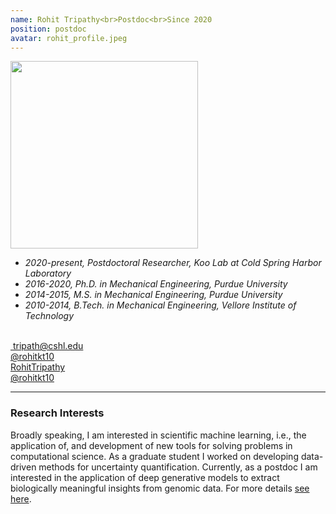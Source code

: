```yaml
---
name: Rohit Tripathy<br>Postdoc<br>Since 2020
position: postdoc
avatar: rohit_profile.jpeg
---
```


<img width="300" src="{{site.baseurl}}/images/people/{{page.avatar}}" data-action="zoom">
<br>

- _2020-present, Postdoctoral Researcher, Koo Lab at Cold Spring Harbor Laboratory_ <br>
- _2016-2020, Ph.D. in Mechanical Engineering, Purdue University_ <br>
- _2014-2015, M.S. in Mechanical Engineering, Purdue University_ <br>
- _2010-2014, B.Tech. in Mechanical Engineering, Vellore Institute of Technology_ <br>
<br>
​
<a href="mailto:tripath@cshl.edu"><i class="fa fa-envelope-o"></i> tripath@cshl.edu</a><br>
<a href="https://twitter.com/rohitkt10"><i class="fa fa-twitter"></i> @rohitkt10 </a><br>
<a href="https://www.linkedin.com/in/rohit-tripathy-a2310a75"><i class="fa fa-linkedin-square"></i> RohitTripathy</a><br>
<a href="https://github.com/rohitkt10"><i class="fa fa-github"></i> @rohitkt10 </a><br>

<hr>

### Research Interests

Broadly speaking, I am interested in scientific machine learning, i.e., the application of, and development of new tools for solving problems in computational science. As a graduate student I worked on developing data-driven methods for uncertainty quantification. Currently, as a postdoc I am interested in the application of deep generative models to extract biologically meaningful insights from genomic data. For more details [see here](https://rohittripathy.netlify.app/).
<br>
<br>
<br>

&nbsp;
&nbsp;
&nbsp;
&nbsp;
&nbsp;
&nbsp;
&nbsp;
&nbsp;
&nbsp;
&nbsp;
&nbsp;
&nbsp;
&nbsp;
&nbsp;
&nbsp;
&nbsp;
&nbsp;
&nbsp;
&nbsp;
&nbsp;
&nbsp;
&nbsp;
&nbsp;
&nbsp;

